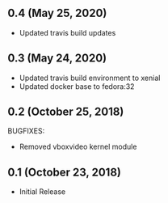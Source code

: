 
## 0.4 (May 25, 2020)

* Updated travis build updates

## 0.3 (May 24, 2020)

* Updated travis build environment to xenial
* Updated docker base to fedora:32

## 0.2 (October 25, 2018)

BUGFIXES:
* Removed vboxvideo kernel module

## 0.1 (October 23, 2018)

* Initial Release

